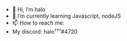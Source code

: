- 👋 Hi, I’m halo
- 🌱 I’m currently learning Javascript, nodeJS
- 📫 How to reach me:
- My discord: halo⁷⁷⁷#4720

<!---
hqlo/hqlo is a ✨ special ✨ repository because its `README.md` (this file) appears on your GitHub profile.
You can click the Preview link to take a look at your changes.
--->
